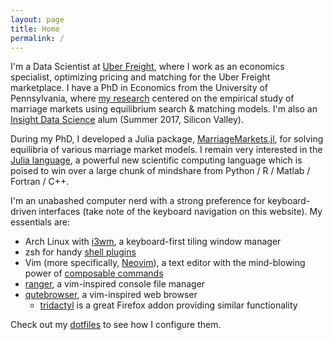 ```yaml
---
layout: page
title: Home
permalink: /
---
```


I'm a Data Scientist at [Uber Freight](https://www.uberfreight.com/), where I work as an economics specialist, optimizing pricing and matching for the Uber Freight marketplace.
I have a PhD in Economics from the University of Pennsylvania, where [my research](https://repository.upenn.edu/edissertations/2906/) centered on the empirical study of marriage markets using equilibrium search & matching models.
I'm also an [Insight Data Science](https://www.insightdatascience.com/) alum (Summer 2017, Silicon Valley).

During my PhD, I developed a Julia package, [MarriageMarkets.jl](https://github.com/tobanw/MarriageMarkets.jl), for solving equilibria of various marriage market models.
I remain very interested in the [Julia language](https://julialang.org/), a powerful new scientific computing language which is poised to win over a large chunk of mindshare from Python / R / Matlab / Fortran / C++.

I'm an unabashed computer nerd with a strong preference for keyboard-driven interfaces (take note of the keyboard navigation on this website).
My essentials are:

* Arch Linux with [i3wm](https://i3wm.org/), a keyboard-first tiling window manager
* zsh for handy [shell plugins](https://github.com/unixorn/awesome-zsh-plugins)
* Vim (more specifically, [Neovim](https://neovim.io/)), a text editor with the mind-blowing power of [composable commands](http://ismail.badawi.io/blog/2014/04/23/the-compositional-nature-of-vim/)
* [ranger](https://ranger.github.io/), a vim-inspired console file manager
* [qutebrowser](http://www.qutebrowser.org/), a vim-inspired web browser
	* [tridactyl](https://addons.mozilla.org/en-US/firefox/addon/tridactyl-vim/) is a great Firefox addon providing similar functionality

Check out my [dotfiles](https://github.com/tobanw/dotfiles) to see how I configure them.

